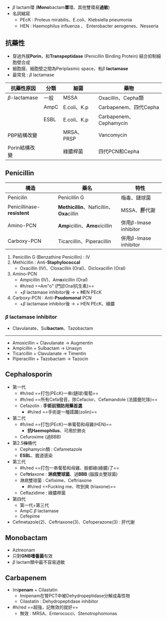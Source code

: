 - $\beta$ lactam環 (**Mono**bactam**單**環、其他雙環易**過敏**)
- 名詞縮寫
	- PEcK : Proteus mirabilis、E.coli、Klebsiella pneumonia
	- HEN : Haemophilus influenza 、 Enterobacter aerogenes、Nesseria
## 抗藥性
- 穿過外膜**Porin**，和**Transpeptidase** (Penicillin Binding Protein) 結合抑制細胞壁合成
- 細胞膜、細胞壁之間為Periplasmic space，有$\beta$ **lactamase**
- 最常見 : $\beta$ lactamase

| 抗藥性原因     | 分類 | 細菌        | 藥物                   |
|----------------|--------|-------------|------------------------|
| $\beta$-lactamase | 一般   | MSSA        | Oxacillin、Cepha類       |
|                | AmpC   | E.coli、K.p | Carbapenem、四代Cepha  |
|                | ESBL   | E.coli、K.p | Carbapenem、Cephamycin |
| PBP結構改變    |        | MRSA、PRSP  | Vancomycin             |
| Porin結構改變  |        | 綠膿桿菌    | 四代PCN和Cepha         |
## Penicillin
| 構造                    | 藥名                               | 特性                     |
|-------------------------|------------------------------------|--------------------------|
| Penicilin               | Penicillin G                       | 梅毒、鏈球菌             |
| Penicillinase-**resistent** | **Methicillin**、Naficillin、**Oxa**cillin | MSSA、**肝**代謝             |
| Amino-PCN               | **Amp**icillin、**Amo**xicillin            | 併用$\beta$-lmase inhibitor |
| Carboxy-PCN             | Ticarcillin、Piperacillin          | 併用$\beta$-lmase inhibitor |
1. Penicillin G (Benzathine Penicillin) : IV
2. Methicillin : Anti-**Staphylococcal**
	- Oxacillin (IV)、Cloxacillin (Oral)、Dicloxacillin (Oral)
3. Amino-PCN
	- Ampicillin (IV)、Am**o**xicillin (Oral)
	- #h/red ==Am"o" (門診Oral抗生素)==
	- +$\beta$ lactamase inhibitor後 -> + **H**EN PEcK
4. Carboxy-PCN : Anti-**Psudomonal** PCN
	- +$\beta$ lactamase inhibitor後 -> + HEN PEcK、綠膿
### $\beta$ lactamase inhibitor
- Clavulanate、Sul**bactam**、Tazobactam
***
- Amoxicillin + Clavulanate -> Augmentin
- Ampicillin + Sulbactam -> Unasyn
- Ticarcillin + Clavulanate -> Timentin
- Piperacillin + Tazobactam -> Tazocin
## Cephalosporin
- 第一代
	- #h/red ==打包(PEcK)一串(鏈球)葡萄==
	- #h/red ==所有Cefa發音，除Cefaclor、Cefamandole (法國曼陀珠)==
	- Cefazolin : **手術前預防用藥首選**
		- #h/red ==手術是一種蹂躪(zolin)==
- 第二代
	- #h/red ==打包(PEcK)一串葡萄和母雞(HEN)==
		- **抗Haemophilus**、可用於肺炎
	- Cefuroxime (過BBB)
- 第2.5~~條悟~~代
	- Cephamycin類 : Cefametazole
	- **ESBL**、膽道感染
- 第三代
	- #h/red ==打包一串葡萄和母雞、臉都綠(綠膿)了==
	- Cef**tri**axone : **淋病雙球菌**、過**BBB** (腦膜炎雙球菌)
	- 淋病雙球菌 : Cefixime、Ceftriaxone
		- #h/red ==Fucking me、吹到爽 (triaxone)==
	- Ceftazidime : 綠膿桿菌
- 第四代
	- 第一代+第三代
	- AmpC $\beta$ lactamase
	- Cefepime
- Cefmetazole(2)、Ceftriaxone(3)、Cefoperazone(3) : 肝代謝
## Monobactam
- Aztreonam
- 只對**GNB嗜養菌**有效
- $\beta$ lactam類中最不容易過敏
## Carbapenem
- Imi**penam** + Cilastatin
	- Imipenam在腎PCT中被Dehydropeptidase分解成毒性物
	- Cilastatin : Dehydropeptidase inhibitor
- #h/red ==超強，記無效的就好==
	- 無效 : MRSA、Enterococci、Stenotrophomonas
